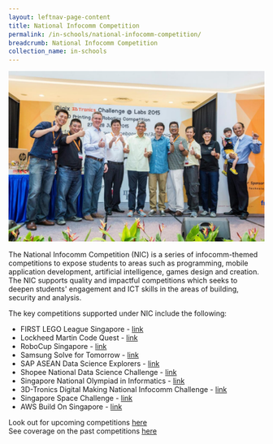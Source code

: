 ```yaml
---
layout: leftnav-page-content
title: National Infocomm Competition
permalink: /in-schools/national-infocomm-competition/
breadcrumb: National Infocomm Competition
collection_name: in-schools
---
```

![In School national infocomm competition](/images/in-schools/national-infocomm-competition/national-infocomm-competition.jpg)

The National Infocomm Competition (NIC) is a series of infocomm-themed competitions to expose students to areas such as programming, mobile application development, artificial intelligence, games design and creation.  The NIC supports quality and impactful competitions which seeks to deepen students' engagement and ICT skills in the areas of building, security and analysis. 

The key competitions supported under NIC include the following:
* FIRST LEGO League Singapore - <a href="http://www.ducklearning.com/first-lego-league-fll/" target="_blank">link</a>
* Lockheed Martin Code Quest - <a href="https://www.lockheedmartin.com/en-us/who-we-are/communities/codequest/code-quest-suntec.html" target="_blank">link</a>
* RoboCup Singapore - <a href="http://robocupsingapore.org/en/singaporeopen/open-2019" target="_blank">link</a>
* Samsung Solve for Tomorrow - <a href="https://www.samsung.com/sg/solvefortomorrow/" target="_blank">link</a>
* SAP ASEAN Data Science Explorers - <a href="https://www.aseandse.org/" target="_blank">link</a>
* Shopee National Data Science Challenge - <a href="https://careers.shopee.sg/ndsc/" target="_blank">link</a>
* Singapore National Olympiad in Informatics - <a href="https://noisg.comp.nus.edu.sg/noi/" target="_blank">link</a>
* 3D-Tronics Digital Making National Infocomm Challenge - <a href="https://www.3d-tronics.com" target="_blank">link</a>
* Singapore Space Challenge - <a href="https://www.space.org.sg/education-and-outreach/singapore-space-challenge" target="_blank">link</a>
* AWS Build On Singapore - <a href="https://www.buildonsg-2019.com/" target="_blank">link</a>

Look out for upcoming competitions [here](/events/competitions/) <br>
See coverage on the past competitions [here](/stories/features/)
